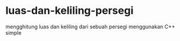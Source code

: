 # luas-dan-keliling-persegi

mengghitung luas dan keliling dari sebuah persegi menggunakan C++ simple
